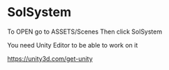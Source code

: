 # SolSystem
To OPEN go to ASSETS/Scenes
Then click SolSystem

You need Unity Editor to be able to work on it

https://unity3d.com/get-unity
